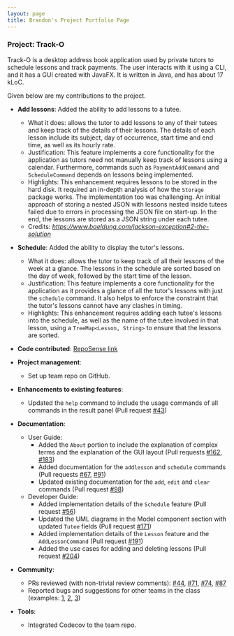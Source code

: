 ```yaml
---
layout: page
title: Brandon's Project Portfolio Page
---
```


### Project: Track-O

Track-O is a desktop address book application used by private tutors to schedule lessons and track payments. The user interacts with it using a CLI, and it has a GUI created with JavaFX. It is written in Java, and has about 17 kLoC.

Given below are my contributions to the project.

* **Add lessons**: Added the ability to add lessons to a tutee.
  * What it does: allows the tutor to add lessons to any of their tutees and keep track of the details of their lessons. The details of each lesson include its subject, day of occurrence, start time and end time, as well as its hourly rate. 
  * Justification: This feature implements a core functionality for the application as tutors need not manually keep track of lessons using a calendar. Furthermore, commands such as `PaymentAddCommand` and `ScheduleCommand` depends on lessons being implemented.
  * Highlights: This enhancement requires lessons to be stored in the hard disk. It required an in-depth analysis of how the `Storage` package works. The implementation too was challenging. An initial approach of storing a nested JSON with lessons nested inside tutees failed due to errors in processing the JSON file on start-up. In the end, the lessons are stored as a JSON string under each tutee.
  * Credits: *https://www.baeldung.com/jackson-exception#2-the-solution*
  
* **Schedule**: Added the ability to display the tutor's lessons.
  * What it does: allows the tutor to keep track of all their lessons of the week at a glance. The lessons in the schedule are sorted based on the day of week, followed by the start time of the lesson.
  * Justification: This feature implements a core functionality for the application as it provides a glance of all the tutor's lessons with just the `schedule` command. It also helps to enforce the constraint that the tutor's lessons cannot have any clashes in timing.
  * Highlights: This enhancement requires adding each tutee's lessons into the schedule, as well as the name of the tutee involved in that lesson, using a `TreeMap<Lesson, String>` to ensure that the lessons are sorted.
  
* **Code contributed**: [RepoSense link](https://nus-cs2103-ay2122s1.github.io/tp-dashboard/?search=botr99&sort=groupTitle&sortWithin=title&timeframe=commit&mergegroup=&groupSelect=groupByRepos&breakdown=true&checkedFileTypes=docs~functional-code~test-code~other&since=2021-09-17&tabOpen=true&tabType=authorship&tabAuthor=botr99&tabRepo=AY2122S1-CS2103T-F12-3%2Ftp%5Bmaster%5D&authorshipIsMergeGroup=false&authorshipFileTypes=docs~functional-code~test-code~other&authorshipIsBinaryFileTypeChecked=false)

* **Project management**:
  * Set up team repo on GitHub.

* **Enhancements to existing features**:
  * Updated the `help` command to include the usage commands of all commands in the result panel (Pull request [\#43](https://github.com/AY2122S1-CS2103T-F12-3/tp/pull/43))

* **Documentation**:
  * User Guide:
    * Added the `About` portion to include the explanation of complex terms and the explanation of the GUI layout (Pull requests [\#162](https://github.com/AY2122S1-CS2103T-F12-3/tp/pull/162), [\#183](https://github.com/AY2122S1-CS2103T-F12-3/tp/pull/183))
    * Added documentation for the `addlesson` and `schedule` commands (Pull requests [\#67](https://github.com/AY2122S1-CS2103T-F12-3/tp/pull/67), [\#91](https://github.com/AY2122S1-CS2103T-F12-3/tp/pull/91))
    * Updated existing documentation for the `add`, `edit` and `clear` commands (Pull request [\#98](https://github.com/AY2122S1-CS2103T-F12-3/tp/pull/98))
  * Developer Guide:
    * Added implementation details of the `Schedule` feature (Pull request [\#56](https://github.com/AY2122S1-CS2103T-F12-3/tp/pull/56))
    * Updated the UML diagrams in the Model component section with updated `Tutee` fields (Pull request [\#171](https://github.com/AY2122S1-CS2103T-F12-3/tp/pull/171))
    * Added implementation details of the `Lesson` feature and the `AddLessonCommand` (Pull request [\#191](https://github.com/AY2122S1-CS2103T-F12-3/tp/pull/191))
    * Added the use cases for adding and deleting lessons (Pull request [\#204](https://github.com/AY2122S1-CS2103T-F12-3/tp/pull/204))

* **Community**:
  * PRs reviewed (with non-trivial review comments): [\#44](https://github.com/AY2122S1-CS2103T-F12-3/tp/pull/44), [\#71](https://github.com/AY2122S1-CS2103T-F12-3/tp/pull/71), [\#74](https://github.com/AY2122S1-CS2103T-F12-3/tp/pull/74), [\#87](https://github.com/AY2122S1-CS2103T-F12-3/tp/pull/87)
  * Reported bugs and suggestions for other teams in the class (examples: [1](https://github.com/AY2122S1-CS2103T-W16-4/tp/issues/183), [2](https://github.com/AY2122S1-CS2103T-W16-4/tp/issues/186), [3](https://github.com/AY2122S1-CS2103T-W16-4/tp/issues/195))

* **Tools**:
  * Integrated Codecov to the team repo.
